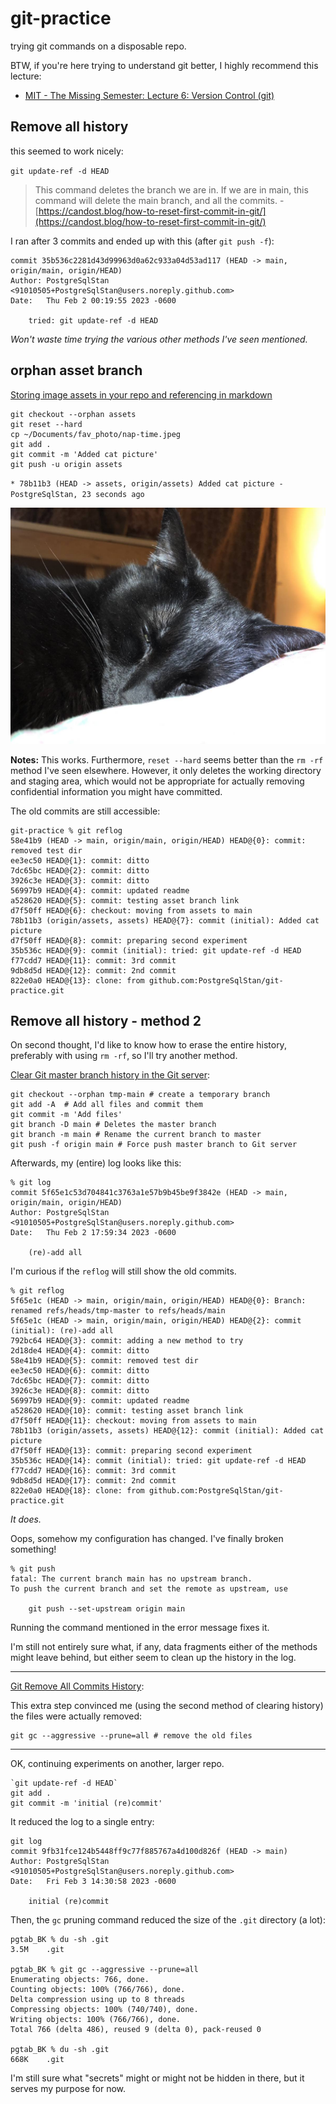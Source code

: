 # git-practice

trying git commands on a disposable repo.

BTW, if you're here trying to understand git better, I highly  recommend this lecture:
- [MIT - The Missing Semester: Lecture 6: Version Control (git)](https://www.youtube.com/watch?v=2sjqTHE0zok)


## Remove all history

this seemed to work nicely:

`git update-ref -d HEAD`

> This command deletes the branch we are in. If we are in main, this command will delete the main branch, and all the commits. - [https://candost.blog/how-to-reset-first-commit-in-git/](https://candost.blog/how-to-reset-first-commit-in-git/)

I ran after 3 commits and ended up with this (after `git push -f`):

```
commit 35b536c2281d43d99963d0a62c933a04d53ad117 (HEAD -> main, origin/main, origin/HEAD)
Author: PostgreSqlStan <91010505+PostgreSqlStan@users.noreply.github.com>
Date:   Thu Feb 2 00:19:55 2023 -0600

    tried: git update-ref -d HEAD
```

*Won't waste time trying the various other methods I've seen mentioned.*

## orphan asset branch

[Storing image assets in your repo and referencing in markdown](https://gist.github.com/mcroach/811c8308f4bd78570918844258841942)


```
git checkout --orphan assets
git reset --hard
cp ~/Documents/fav_photo/nap-time.jpeg
git add .
git commit -m 'Added cat picture'
git push -u origin assets
```

`* 78b11b3 (HEAD -> assets, origin/assets) Added cat picture - PostgreSqlStan, 23 seconds ago`

![cat pic?](https://github.com/postgresqlstan/git-practice/blob/assets/nap-time.jpeg)


**Notes:** This works. Furthermore, `reset --hard` seems better than the `rm -rf` method I've seen elsewhere. However, it only deletes the working directory and staging area, which would not be appropriate for actually removing confidential information you might have committed.

The old commits are still accessible:

```
git-practice % git reflog
58e41b9 (HEAD -> main, origin/main, origin/HEAD) HEAD@{0}: commit: removed test dir
ee3ec50 HEAD@{1}: commit: ditto
7dc65bc HEAD@{2}: commit: ditto
3926c3e HEAD@{3}: commit: ditto
56997b9 HEAD@{4}: commit: updated readme
a528620 HEAD@{5}: commit: testing asset branch link
d7f50ff HEAD@{6}: checkout: moving from assets to main
78b11b3 (origin/assets, assets) HEAD@{7}: commit (initial): Added cat picture
d7f50ff HEAD@{8}: commit: preparing second experiment
35b536c HEAD@{9}: commit (initial): tried: git update-ref -d HEAD
f77cdd7 HEAD@{11}: commit: 3rd commit
9db8d5d HEAD@{12}: commit: 2nd commit
822e0a0 HEAD@{13}: clone: from github.com:PostgreSqlStan/git-practice.git
```

## Remove all history - method 2

On second thought, I'd like to know how to erase the entire history, preferably with using `rm -rf`, so I'll try another method.

[Clear Git master branch history in the Git server](https://www.systutorials.com/how-to-clear-git-history-in-local-and-remote-branches/):

```
git checkout --orphan tmp-main # create a temporary branch
git add -A  # Add all files and commit them
git commit -m 'Add files'
git branch -D main # Deletes the master branch
git branch -m main # Rename the current branch to master
git push -f origin main # Force push master branch to Git server
```

Afterwards, my (entire) log looks like this:

```
% git log
commit 5f65e1c53d704841c3763a1e57b9b45be9f3842e (HEAD -> main, origin/main, origin/HEAD)
Author: PostgreSqlStan <91010505+PostgreSqlStan@users.noreply.github.com>
Date:   Thu Feb 2 17:59:34 2023 -0600

    (re)-add all
```

I'm curious if the `reflog` will still show the old commits.

```
% git reflog
5f65e1c (HEAD -> main, origin/main, origin/HEAD) HEAD@{0}: Branch: renamed refs/heads/tmp-master to refs/heads/main
5f65e1c (HEAD -> main, origin/main, origin/HEAD) HEAD@{2}: commit (initial): (re)-add all
792bc64 HEAD@{3}: commit: adding a new method to try
2d18de4 HEAD@{4}: commit: ditto
58e41b9 HEAD@{5}: commit: removed test dir
ee3ec50 HEAD@{6}: commit: ditto
7dc65bc HEAD@{7}: commit: ditto
3926c3e HEAD@{8}: commit: ditto
56997b9 HEAD@{9}: commit: updated readme
a528620 HEAD@{10}: commit: testing asset branch link
d7f50ff HEAD@{11}: checkout: moving from assets to main
78b11b3 (origin/assets, assets) HEAD@{12}: commit (initial): Added cat picture
d7f50ff HEAD@{13}: commit: preparing second experiment
35b536c HEAD@{14}: commit (initial): tried: git update-ref -d HEAD
f77cdd7 HEAD@{16}: commit: 3rd commit
9db8d5d HEAD@{17}: commit: 2nd commit
822e0a0 HEAD@{18}: clone: from github.com:PostgreSqlStan/git-practice.git
```

*It does.*

Oops, somehow my configuration has changed. I've finally broken something!

```
% git push
fatal: The current branch main has no upstream branch.
To push the current branch and set the remote as upstream, use

    git push --set-upstream origin main
```

Running the command mentioned in the error message fixes it.

I'm still not entirely sure what, if any, data fragments either of the methods might leave behind, but either seem to clean up the history in the log.

---

[Git Remove All Commits History](https://raturi.in/blog/cleaning-git-repository/):

This extra step convinced me (using the second method of clearing history) the files were actually removed:

```
git gc --aggressive --prune=all # remove the old files
```

---

OK, continuing experiments on another, larger repo.

```
`git update-ref -d HEAD`
git add .
git commit -m 'initial (re)commit'
```

It reduced the log to a single entry:
```
git log
commit 9fb31fce124b5448ff9c77f885767a4d100d826f (HEAD -> main)
Author: PostgreSqlStan <91010505+PostgreSqlStan@users.noreply.github.com>
Date:   Fri Feb 3 14:30:58 2023 -0600

    initial (re)commit
```

Then, the `gc` pruning command reduced the size of the `.git` directory (a lot):
```
pgtab_BK % du -sh .git
3.5M    .git

pgtab_BK % git gc --aggressive --prune=all
Enumerating objects: 766, done.
Counting objects: 100% (766/766), done.
Delta compression using up to 8 threads
Compressing objects: 100% (740/740), done.
Writing objects: 100% (766/766), done.
Total 766 (delta 486), reused 9 (delta 0), pack-reused 0

pgtab_BK % du -sh .git
668K    .git
```

I'm still sure what "secrets" might or might not be hidden in there, but it serves my purpose for now.
